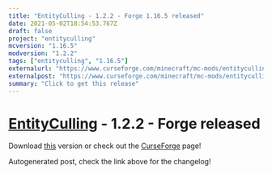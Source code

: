 ```yaml
---
title: "EntityCulling - 1.2.2 - Forge 1.16.5 released"
date: 2021-05-02T18:54:53.767Z
draft: false
project: "entityculling"
mcversion: "1.16.5"
modversion: "1.2.2"
tags: ["entityculling", "1.16.5"]
externalurl: "https://www.curseforge.com/minecraft/mc-mods/entityculling/files/3296216"
externalpost: "https://www.curseforge.com/minecraft/mc-mods/entityculling/files/3296216"
summary: "Click to get this release"
---
```

# [EntityCulling](/project/entityculling) - 1.2.2 - Forge released
Download [this](https://www.curseforge.com/minecraft/mc-mods/entityculling/files/3296216) version or check out the [CurseForge](https://www.curseforge.com/minecraft/mc-mods/entityculling) page!

Autogenerated post, check the link above for the changelog!
